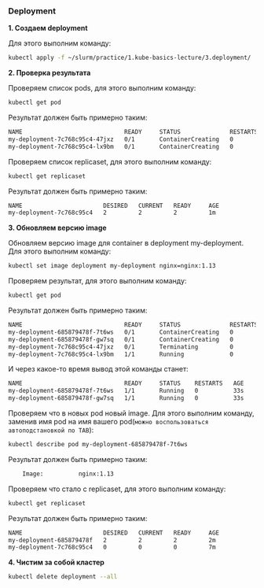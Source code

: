 ### Deployment

**1. Создаем deployment**

Для этого выполним команду:
```bash
kubectl apply -f ~/slurm/practice/1.kube-basics-lecture/3.deployment/
```
**2. Проверка результата**

Проверяем список pods, для этого выполним команду:
```bash
kubectl get pod
```
Результат должен быть примерно таким:
```bash
NAME                             READY     STATUS              RESTARTS   AGE
my-deployment-7c768c95c4-47jxz   0/1       ContainerCreating   0          2s
my-deployment-7c768c95c4-lx9bm   0/1       ContainerCreating   0          2s
```
Проверяем список replicaset, для этого выполним команду:
```bash
kubectl get replicaset
```
Результат должен быть примерно таким:
```bash
NAME                       DESIRED   CURRENT   READY     AGE
my-deployment-7c768c95c4   2         2         2         1m
```
**3. Обновляем версию image**

Обновляем версию image для container в deployment my-deployment. Для этого выполним команду: 

```bash
kubectl set image deployment my-deployment nginx=nginx:1.13
```
Проверяем результат, для этого выполним команду:
```bash
kubectl get pod
```
Результат должен быть примерно таким:
```bash
NAME                             READY     STATUS              RESTARTS   AGE
my-deployment-685879478f-7t6ws   0/1       ContainerCreating   0          1s
my-deployment-685879478f-gw7sq   0/1       ContainerCreating   0          1s
my-deployment-7c768c95c4-47jxz   0/1       Terminating         0          5m
my-deployment-7c768c95c4-lx9bm   1/1       Running             0          5m
```
И через какое-то время вывод этой команды станет:
```bash
NAME                             READY     STATUS    RESTARTS   AGE
my-deployment-685879478f-7t6ws   1/1       Running   0          33s
my-deployment-685879478f-gw7sq   1/1       Running   0          33s
```
Проверяем что в новых pod новый image. Для этого выполним команду, заменив имя pod на имя вашего pod(``можно воспользоваться автоподстановкой по TAB``):
```bash
kubectl describe pod my-deployment-685879478f-7t6ws
```
Результат должен быть примерно таким:
```bash
    Image:          nginx:1.13
```
Проверяем что стало с replicaset, для этого выполним команду:
```bash
kubectl get replicaset
```
Результат должен быть примерно таким:
```bash
NAME                       DESIRED   CURRENT   READY     AGE
my-deployment-685879478f   2         2         2         2m
my-deployment-7c768c95c4   0         0         0         7m
```
**4. Чистим за собой кластер**
```bash
kubectl delete deployment --all
```
